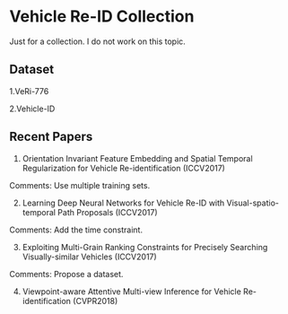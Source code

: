 # Vehicle Re-ID Collection
Just for a collection. I do not work on this topic.

## Dataset
1.VeRi-776

2.Vehicle-ID

## Recent Papers
1. Orientation Invariant Feature Embedding and Spatial Temporal Regularization for Vehicle Re-identification (ICCV2017)

Comments: Use multiple training sets.

2. Learning Deep Neural Networks for Vehicle Re-ID with Visual-spatio-temporal Path Proposals (ICCV2017)

Comments: Add the time constraint.

3. Exploiting Multi-Grain Ranking Constraints for Precisely Searching Visually-similar Vehicles (ICCV2017)

Comments: Propose a dataset.

4. Viewpoint-aware Attentive Multi-view Inference for Vehicle Re-identification (CVPR2018)

